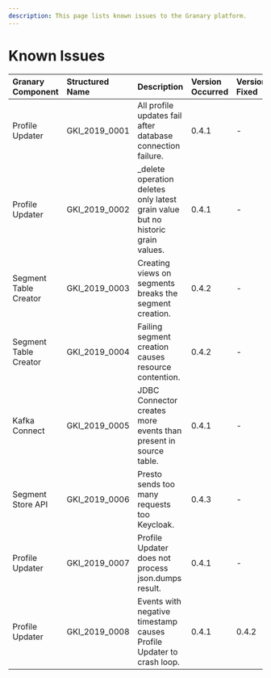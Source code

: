 ```yaml
---
description: This page lists known issues to the Granary platform.
---
```


# Known Issues

| Granary Component | Structured Name | Description | Version Occurred | Version Fixed | Ticket |
| :--- | :--- | :--- | :--- | :--- | :--- |
| Profile Updater | GKI\_2019\_0001 | All profile updates fail after database connection failure. | 0.4.1 | - | [\#190](https://gitlab.alvary.io/grnry/scrum/issues/190) |
| Profile Updater | GKI\_2019\_0002 | \_delete operation deletes only latest grain value but no historic grain values. | 0.4.1 | - | [\#182](https://gitlab.alvary.io/grnry/scrum/issues/182) |
| Segment Table Creator | GKI\_2019\_0003 | Creating views on segments breaks the segment creation. | 0.4.2 | - | [\#220](https://gitlab.alvary.io/grnry/scrum/issues/220) |
| Segment Table Creator | GKI\_2019\_0004 | Failing segment creation causes resource contention. | 0.4.2 | - | [\#221](https://gitlab.alvary.io/grnry/scrum/issues/221) |
| Kafka Connect | GKI\_2019\_0005 | JDBC Connector creates more events than present in source table. | 0.4.1 | - | [\#198](https://gitlab.alvary.io/grnry/scrum/issues/198) [\#199](https://gitlab.alvary.io/grnry/scrum/issues/199) |
| Segment Store API | GKI\_2019\_0006 | Presto sends too many requests too Keycloak. | 0.4.3 | - | [\#193](https://gitlab.alvary.io/grnry/scrum/issues/193) |
| Profile Updater | GKI\_2019\_0007 | Profile Updater does not process json.dumps result. | 0.4.1 | - | [\#185](https://gitlab.alvary.io/grnry/scrum/issues/185) |
| Profile Updater | GKI\_2019\_0008 | Events with negative timestamp causes Profile Updater to crash loop. | 0.4.1 | 0.4.2 | [\#223](https://gitlab.alvary.io/grnry/scrum/issues/223) |

